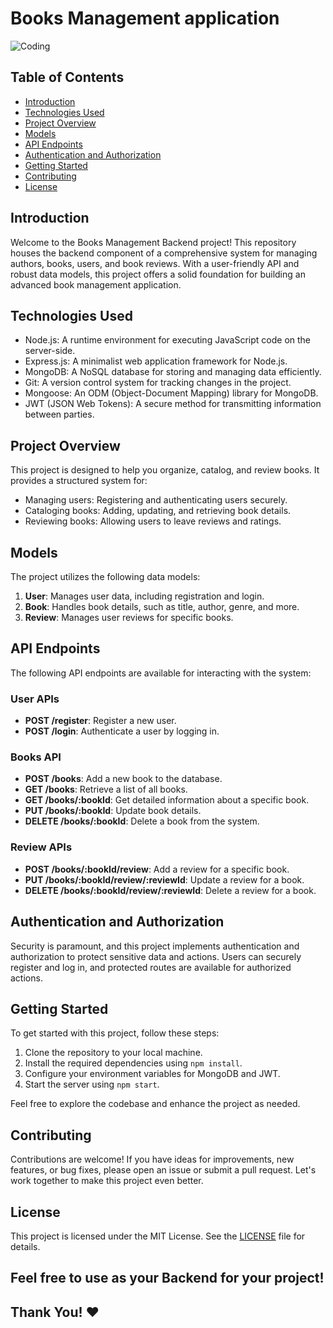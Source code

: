 # Books Management application

![Coding](https://cdn.dribbble.com/users/5422563/screenshots/12564175/as_4x.jpg)

## Table of Contents
- [Introduction](#introduction)
- [Technologies Used](#technologies-used)
- [Project Overview](#project-overview)
- [Models](#models)
- [API Endpoints](#api-endpoints)
- [Authentication and Authorization](#authentication-and-authorization)
- [Getting Started](#getting-started)
- [Contributing](#contributing)
- [License](#license)

## Introduction
Welcome to the Books Management Backend project! This repository houses the backend component of a comprehensive system for managing authors, books, users, and book reviews. With a user-friendly API and robust data models, this project offers a solid foundation for building an advanced book management application.

## Technologies Used
- Node.js: A runtime environment for executing JavaScript code on the server-side.
- Express.js: A minimalist web application framework for Node.js.
- MongoDB: A NoSQL database for storing and managing data efficiently.
- Git: A version control system for tracking changes in the project.
- Mongoose: An ODM (Object-Document Mapping) library for MongoDB.
- JWT (JSON Web Tokens): A secure method for transmitting information between parties.

## Project Overview
This project is designed to help you organize, catalog, and review books. It provides a structured system for:

- Managing users: Registering and authenticating users securely.
- Cataloging books: Adding, updating, and retrieving book details.
- Reviewing books: Allowing users to leave reviews and ratings.

## Models
The project utilizes the following data models:

1. **User**: Manages user data, including registration and login.
2. **Book**: Handles book details, such as title, author, genre, and more.
3. **Review**: Manages user reviews for specific books.

## API Endpoints
The following API endpoints are available for interacting with the system:

### User APIs
- **POST /register**: Register a new user.
- **POST /login**: Authenticate a user by logging in.

### Books API
- **POST /books**: Add a new book to the database.
- **GET /books**: Retrieve a list of all books.
- **GET /books/:bookId**: Get detailed information about a specific book.
- **PUT /books/:bookId**: Update book details.
- **DELETE /books/:bookId**: Delete a book from the system.

### Review APIs
- **POST /books/:bookId/review**: Add a review for a specific book.
- **PUT /books/:bookId/review/:reviewId**: Update a review for a book.
- **DELETE /books/:bookId/review/:reviewId**: Delete a review for a book.

## Authentication and Authorization
Security is paramount, and this project implements authentication and authorization to protect sensitive data and actions. Users can securely register and log in, and protected routes are available for authorized actions.

## Getting Started
To get started with this project, follow these steps:

1. Clone the repository to your local machine.
2. Install the required dependencies using `npm install`.
3. Configure your environment variables for MongoDB and JWT.
4. Start the server using `npm start`.

Feel free to explore the codebase and enhance the project as needed.

## Contributing
Contributions are welcome! If you have ideas for improvements, new features, or bug fixes, please open an issue or submit a pull request. Let's work together to make this project even better.

## License
This project is licensed under the MIT License. See the [LICENSE](LICENSE) file for details.


## Feel free to use as your Backend for your project!


## Thank You! ❤️
